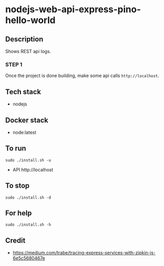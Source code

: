 # nodejs-web-api-express-pino-hello-world

## Description
Shows REST api logs.

### STEP 1
Once the project is done building, make
some api calls `http://localhost`.

## Tech stack
- nodejs

## Docker stack
- node:latest

## To run
`sudo ./install.sh -u`
- API http://localhost

## To stop
`sudo ./install.sh -d`

## For help
`sudo ./install.sh -h`

## Credit
- https://medium.com/trabe/tracing-express-services-with-zipkin-js-6e5c5680467e
